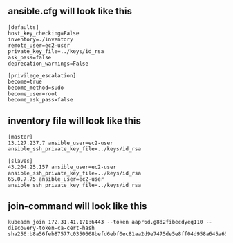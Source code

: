 ## ansible.cfg will look like this
```
[defaults]
host_key_checking=False
inventory=./inventory
remote_user=ec2-user
private_key_file=../keys/id_rsa
ask_pass=false
deprecation_warnings=False

[privilege_escalation]
become=true
become_method=sudo
become_user=root
become_ask_pass=false
```

## inventory file will look like this

```
[master]
13.127.237.7 ansible_user=ec2-user ansible_ssh_private_key_file=../keys/id_rsa

[slaves]
43.204.25.157 ansible_user=ec2-user ansible_ssh_private_key_file=../keys/id_rsa
65.0.7.75 ansible_user=ec2-user ansible_ssh_private_key_file=../keys/id_rsa
```


## join-command will look like this
```
kubeadm join 172.31.41.171:6443 --token aapr6d.g8d2fibecdyeq110 --discovery-token-ca-cert-hash sha256:b8a56feb87577c0350668befd6ebf0ec81aa2d9e7475de5e8ff04d958a645a65
```